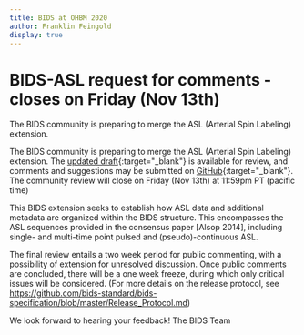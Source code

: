 ```yaml
---
title: BIDS at OHBM 2020
author: Franklin Feingold
display: true
---
```


# BIDS-ASL request for comments - closes on Friday (Nov 13th)

The BIDS community is preparing to merge the ASL (Arterial Spin Labeling) extension.

<!--more-->

The BIDS community is preparing to merge the ASL (Arterial Spin Labeling) extension. The [updated draft](https://bids-specification--652.org.readthedocs.build/en/652/04-modality-specific-files/01-magnetic-resonance-imaging-data.html#arterial-spin-labeling-perfusion-data){:target="_blank"} is available for review, and comments and suggestions may be submitted on [GitHub](https://github.com/bids-standard/bids-specification/pull/652){:target="_blank"}. The community review will close on Friday (Nov 13th) at 11:59pm PT (pacific time)

This BIDS extension seeks to establish how ASL data and additional metadata are organized within the BIDS structure. This encompasses the ASL sequences provided in the consensus paper [Alsop 2014], including single- and multi-time point pulsed and (pseudo)-continuous ASL. 

The final review entails a two week period for public commenting, with a possibility of extension for unresolved discussion. Once public comments are concluded, there will be a one week freeze, during which only critical issues will be considered. (For more details on the release protocol, see https://github.com/bids-standard/bids-specification/blob/master/Release_Protocol.md) 

We look forward to hearing your feedback!
The BIDS Team

